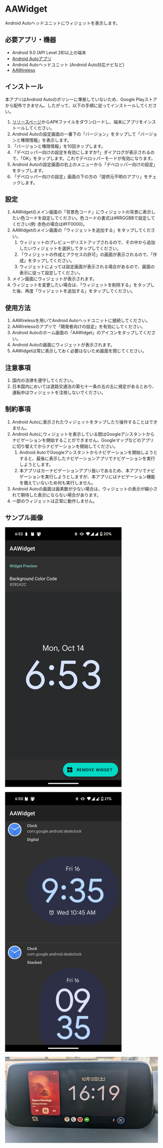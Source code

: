 # AAWidget

Android Autoヘッドユニットにウィジェットを表示します。

## 必要アプリ・機器
- Android 9.0 (API Level 28)以上の端末
- [Android Autoアプリ](https://play.google.com/store/apps/details?id=com.google.android.projection.gearhead)
- Android Autoヘッドユニット (Android Auto対応ナビなど)
- [AAWireless](https://www.aawireless.io/)

## インストール
本アプリはAndroid Autoのポリシーに準拠していないため、Google Playストアから配布できません。したがって、以下の手順に従ってインストールしてください。
1. [リリースページ](https://gitlab.com/sckzw/aawidget/-/releases)からAPKファイルをダウンロードし、端末にアプリをインストールしてください。
1. Android Autoの設定画面の一番下の「バージョン」をタップして「バージョンと権限情報」を表示します。
1. 「バージョンと権限情報」を10回タップします。
1. 「デベロッパー向けの設定を有効にしますか?」ダイアログが表示されるので、「OK」をタップします。これでデベロッパーモードが有効になります。
1. Android Autoの設定画面の右上のメニューから「デベロッパー向けの設定」をタップします。
1. 「デベロッパー向けの設定」画面の下の方の「提供元不明のアプリ」をチェックします。

## 設定
1. AAWidgetのメイン画面の「背景色コード」にウィジェットの背景に表示したい色コードを設定してください。色コードの書式は#RRGGBBで設定してください(例: 赤色の場合は#FF0000)。
1. AAWidgetのメイン画面の「ウィジェットを追加する」をタップしてください。
    1. ウィジェットのプレビューがリストアップされるので、その中から追加したいウィジェットを選択してタップしてください。
    1. 「ウィジェットの作成とアクセスの許可」の画面が表示されるので、「作成」をタップしてください。
    1. ウィジェットによっては設定画面が表示される場合があるので、画面の表示に従って設定してください。
1. メイン画面にウィジェットが表示されます。
1. ウィジェットを変更したい場合は、「ウィジェットを削除する」をタップした後、再度「ウィジェットを追加する」をタップしてください。

## 使用方法
1. AAWirelessを用いてAndroid Autoヘッドユニットに接続してください。
1. AAWirelessのアプリで「開発者向けの設定」を有効にしてください。
1. Android Autoのホーム画面の「AAWidget」のアイコンをタップしてください。
1. Android Autoの画面にウィジェットが表示されます。
1. AAWidgetは常に表示しておく必要はないため画面を閉じてください。

## 注意事項
1. 国内の法律を遵守してください。
1. 日本国内においては道路交通法の第七十一条の五の五に規定があるとおり、運転中はウィジェットを注視しないでください。

## 制約事項
1. Android Autoに表示されたウィジェットをタップしたり操作することはできません。
1. Android Autoにウィジェットを表示している間はGoogleアシスタントからナビゲーションを開始することができません。Googleマップなどのアプリに切り替えてからナビゲーションを開始してください。
    1. Android AutoでGoogleアシスタントからナビゲーションを開始しようとすると、最後に表示したナビゲーションアプリでナビゲーションを実行しようとします。
    1. 本アプリはカーナビゲーションアプリ扱いであるため、本アプリでナビゲーションを実行しようとしますが、本アプリにはナビゲーション機能を備えていないため何も実行しません。
1. Android Autoの画面は画素数が少ない場合は、ウィジェットの表示が縮小されて期待した表示にならない場合があります。
1. 一部のウィジェットは正常に動作しません。

## サンプル画像
![AAWidget MainActivity Preview](./image/aawidget-main-activity-preview.png)

![AAWidget ListActivity Preview](./image/aawidget-list-activity-preview.png)

![AAWidget Head Unit Preview](./image/aawidget-head-unit-preview.jpg)
